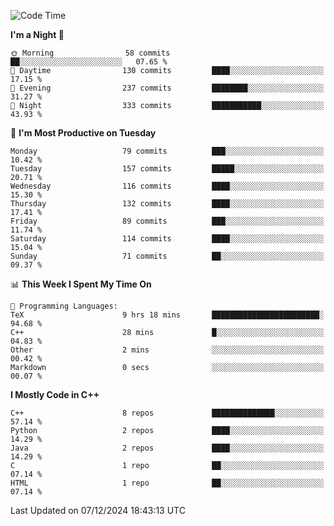 <!--START_SECTION:waka-->
![Code Time](http://img.shields.io/badge/Code%20Time-203%20hrs%2040%20mins-blue)

**I'm a Night 🦉** 

```text
🌞 Morning                58 commits          ██░░░░░░░░░░░░░░░░░░░░░░░   07.65 % 
🌆 Daytime                130 commits         ████░░░░░░░░░░░░░░░░░░░░░   17.15 % 
🌃 Evening                237 commits         ████████░░░░░░░░░░░░░░░░░   31.27 % 
🌙 Night                  333 commits         ███████████░░░░░░░░░░░░░░   43.93 % 
```
📅 **I'm Most Productive on Tuesday** 

```text
Monday                   79 commits          ███░░░░░░░░░░░░░░░░░░░░░░   10.42 % 
Tuesday                  157 commits         █████░░░░░░░░░░░░░░░░░░░░   20.71 % 
Wednesday                116 commits         ████░░░░░░░░░░░░░░░░░░░░░   15.30 % 
Thursday                 132 commits         ████░░░░░░░░░░░░░░░░░░░░░   17.41 % 
Friday                   89 commits          ███░░░░░░░░░░░░░░░░░░░░░░   11.74 % 
Saturday                 114 commits         ████░░░░░░░░░░░░░░░░░░░░░   15.04 % 
Sunday                   71 commits          ██░░░░░░░░░░░░░░░░░░░░░░░   09.37 % 
```


📊 **This Week I Spent My Time On** 

```text
💬 Programming Languages: 
TeX                      9 hrs 18 mins       ████████████████████████░   94.68 % 
C++                      28 mins             █░░░░░░░░░░░░░░░░░░░░░░░░   04.83 % 
Other                    2 mins              ░░░░░░░░░░░░░░░░░░░░░░░░░   00.42 % 
Markdown                 0 secs              ░░░░░░░░░░░░░░░░░░░░░░░░░   00.07 % 
```

**I Mostly Code in C++** 

```text
C++                      8 repos             ██████████████░░░░░░░░░░░   57.14 % 
Python                   2 repos             ████░░░░░░░░░░░░░░░░░░░░░   14.29 % 
Java                     2 repos             ████░░░░░░░░░░░░░░░░░░░░░   14.29 % 
C                        1 repo              ██░░░░░░░░░░░░░░░░░░░░░░░   07.14 % 
HTML                     1 repo              ██░░░░░░░░░░░░░░░░░░░░░░░   07.14 % 
```




 Last Updated on 07/12/2024 18:43:13 UTC
<!--END_SECTION:waka-->
